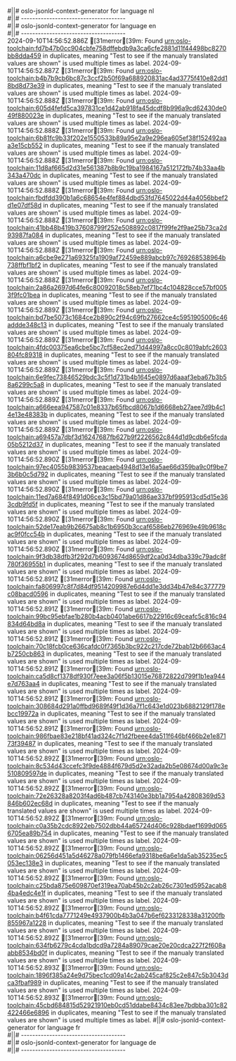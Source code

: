#||# oslo-jsonld-context-generator for language nl  
#||# -------------------------------------  
#||# oslo-jsonld-context-generator for language en  
#||# -------------------------------------  
2024-09-10T14:56:52.886Z [31merror[39m: Found [urn:oslo-toolchain:fd7b47b0cc904cbfe758dffebdb9a3ca6cfe2881d11f44498bc8270bb8dda459](all-kindfiche-ap.jsonld#L294) in duplicates, meaning "Test to see if the manualy translated values are shown" is used multiple times as label.
2024-09-10T14:56:52.887Z [31merror[39m: Found [urn:oslo-toolchain:b4b7b9cb6bc87c3ccf2b50f69a688920831ac4ad3775f410e82dd18bd8d73e39](all-kindfiche-ap.jsonld#L402) in duplicates, meaning "Test to see if the manualy translated values are shown" is used multiple times as label.
2024-09-10T14:56:52.888Z [31merror[39m: Found [urn:oslo-toolchain:605d4fefd5ca397831ce1d42ab918fa45dcdf8b996a9cd62430de049f880023e](all-kindfiche-ap.jsonld#L465) in duplicates, meaning "Test to see if the manualy translated values are shown" is used multiple times as label.
2024-09-10T14:56:52.888Z [31merror[39m: Found [urn:oslo-toolchain:6b81fc9b33f202e1550533b89a95e2a9e296ea605ef38f152492aaa3e15cb552](all-kindfiche-ap.jsonld#L523) in duplicates, meaning "Test to see if the manualy translated values are shown" is used multiple times as label.
2024-09-10T14:56:52.888Z [31merror[39m: Found [urn:oslo-toolchain:11d8af665d2d31e561387b8b9c19ba1984167a512172fb74b33aa4b343a470dc](all-kindfiche-ap.jsonld#L546) in duplicates, meaning "Test to see if the manualy translated values are shown" is used multiple times as label.
2024-09-10T14:56:52.888Z [31merror[39m: Found [urn:oslo-toolchain:fbdfdd390b1a6c68654e4fef884dbd53fd7645022d44a4056bbef2d1e07df58d](all-kindfiche-ap.jsonld#L615) in duplicates, meaning "Test to see if the manualy translated values are shown" is used multiple times as label.
2024-09-10T14:56:52.888Z [31merror[39m: Found [urn:oslo-toolchain:41bb48b419b37608799f252e508892c0817f99fe2f9ae25b73ca2d93987fa084](all-kindfiche-ap.jsonld#L925) in duplicates, meaning "Test to see if the manualy translated values are shown" is used multiple times as label.
2024-09-10T14:56:52.888Z [31merror[39m: Found [urn:oslo-toolchain:a6cbe9e271a69325fa1909af72459e889abcb97c769268538964b738ffbf1bf2](all-kindfiche-ap.jsonld#L168) in duplicates, meaning "Test to see if the manualy translated values are shown" is used multiple times as label.
2024-09-10T14:56:52.888Z [31merror[39m: Found [urn:oslo-toolchain:2a86a2697d64fe6c80092018c58eb7ef71bc4c104828cce57bf0053f9fc01bea](all-kindfiche-ap.jsonld#L713) in duplicates, meaning "Test to see if the manualy translated values are shown" is used multiple times as label.
2024-09-10T14:56:52.889Z [31merror[39m: Found [urn:oslo-toolchain:bd7be5073c1684ce2b890c2f94c69fb27662ce4c5951905006c46addde348c13](all-kindfiche-ap.jsonld#L219) in duplicates, meaning "Test to see if the manualy translated values are shown" is used multiple times as label.
2024-09-10T14:56:52.889Z [31merror[39m: Found [urn:oslo-toolchain:4fdc00375ea6cbe5bc7cf58ec2ed71d44997a8cc0c8019abfc2603804fc89318](all-kindfiche-ap.jsonld#L242) in duplicates, meaning "Test to see if the manualy translated values are shown" is used multiple times as label.
2024-09-10T14:56:52.889Z [31merror[39m: Found [urn:oslo-toolchain:6e9fec73846529bdc3c5f1d731b4b1645e0897d6aaaf3eba67b3b58a6299c5a8](all-kindfiche-ap.jsonld#L265) in duplicates, meaning "Test to see if the manualy translated values are shown" is used multiple times as label.
2024-09-10T14:56:52.889Z [31merror[39m: Found [urn:oslo-toolchain:a666eea947587c01e8337b65fbcd8067b1d6668eb27aee7d9b4c14e13e48383b](all-kindfiche-ap.jsonld#L327) in duplicates, meaning "Test to see if the manualy translated values are shown" is used multiple times as label.
2024-09-10T14:56:52.889Z [31merror[39m: Found [urn:oslo-toolchain:a69457a7dbf3d16247687fb627b9f2226562c844d1d9cdb6e5fcda05b5212d37](all-kindfiche-ap.jsonld#L367) in duplicates, meaning "Test to see if the manualy translated values are shown" is used multiple times as label.
2024-09-10T14:56:52.890Z [31merror[39m: Found [urn:oslo-toolchain:97ec4055b9839537beacaeb4948d13e16a5ae66d359ba9c0f9be73b6b0c5d792](all-kindfiche-ap.jsonld#L196) in duplicates, meaning "Test to see if the manualy translated values are shown" is used multiple times as label.
2024-09-10T14:56:52.890Z [31merror[39m: Found [urn:oslo-toolchain:11ed7a684f8491d06ce3c15bd79a01d86ae337bf995913cd5d15e363cdb9fd5f](all-kindfiche-ap.jsonld#L441) in duplicates, meaning "Test to see if the manualy translated values are shown" is used multiple times as label.
2024-09-10T14:56:52.890Z [31merror[39m: Found [urn:oslo-toolchain:52de17eab9b26675ab8c1b6950b3ccaf6586eb276969e49b9618cac9f0fcc54b](all-kindfiche-ap.jsonld#L145) in duplicates, meaning "Test to see if the manualy translated values are shown" is used multiple times as label.
2024-09-10T14:56:52.890Z [31merror[39m: Found [urn:oslo-toolchain:9f3db38dfb3f292d7b6093674d8659df2ca0d34dba339c79adc8f780f36955b1](all-kindfiche-ap.jsonld#L690) in duplicates, meaning "Test to see if the manualy translated values are shown" is used multiple times as label.
2024-09-10T14:56:52.891Z [31merror[39m: Found [urn:oslo-toolchain:fa806997c8f7d84df9514209987e6d4dd1e3dd34b47e84c377779c08bacd0596](all-kindfiche-ap.jsonld#L122) in duplicates, meaning "Test to see if the manualy translated values are shown" is used multiple times as label.
2024-09-10T14:56:52.891Z [31merror[39m: Found [urn:oslo-toolchain:99bc95ebfae1b280b4acb0401abe6617b22916c69ceafc5c816c94834d64bd8a](all-kindfiche-ap.jsonld#L741) in duplicates, meaning "Test to see if the manualy translated values are shown" is used multiple times as label.
2024-09-10T14:56:52.891Z [31merror[39m: Found [urn:oslo-toolchain:70c18fcb0ce636cafdc0f7365b3bc922c217cde72bab12b6663ac4b7250cb863](all-kindfiche-ap.jsonld#L764) in duplicates, meaning "Test to see if the manualy translated values are shown" is used multiple times as label.
2024-09-10T14:56:52.891Z [31merror[39m: Found [urn:oslo-toolchain:ca5d8cf1378df930f7eee3a06f5b13015e76872822d799f1b1ea944e7d763aa4](all-kindfiche-ap.jsonld#L569) in duplicates, meaning "Test to see if the manualy translated values are shown" is used multiple times as label.
2024-09-10T14:56:52.891Z [31merror[39m: Found [urn:oslo-toolchain:308684d291a0ffbd9689f49f1d36a7f1c643e1d023b6882129f178ebcc19972a](all-kindfiche-ap.jsonld#L787) in duplicates, meaning "Test to see if the manualy translated values are shown" is used multiple times as label.
2024-09-10T14:56:52.891Z [31merror[39m: Found [urn:oslo-toolchain:986fbae83e218bf41ad324c7f1d2fbeee4da511f646bf466b2e1e87173f39487](all-kindfiche-ap.jsonld#L661) in duplicates, meaning "Test to see if the manualy translated values are shown" is used multiple times as label.
2024-09-10T14:56:52.892Z [31merror[39m: Found [urn:oslo-toolchain:8c534d43ccefc3f9de4884f679d5d2e32ada2b5e08674d00a9c3e510809597de](all-kindfiche-ap.jsonld#L638) in duplicates, meaning "Test to see if the manualy translated values are shown" is used multiple times as label.
2024-09-10T14:56:52.892Z [31merror[39m: Found [urn:oslo-toolchain:72e26328a8203f4ad6b487cb743140e3bb1a7954a42808369d53846b602ec68d](all-kindfiche-ap.jsonld#L879) in duplicates, meaning "Test to see if the manualy translated values are shown" is used multiple times as label.
2024-09-10T14:56:52.892Z [31merror[39m: Found [urn:oslo-toolchain:c0a35b2cdc8922eb7502dbb44a65724d406c928bdaef1699d0656705ea89b754](all-kindfiche-ap.jsonld#L856) in duplicates, meaning "Test to see if the manualy translated values are shown" is used multiple times as label.
2024-09-10T14:56:52.892Z [31merror[39m: Found [urn:oslo-toolchain:06256d451a5d46278a079fb1466efa9318be6a6e1da5ab35235ec5053ec138e3](all-kindfiche-ap.jsonld#L592) in duplicates, meaning "Test to see if the manualy translated values are shown" is used multiple times as label.
2024-09-10T14:56:52.892Z [31merror[39m: Found [urn:oslo-toolchain:c25bda875e609870ef319ea70ab45b2c2ab26c7301ed5952acab84ba4edc4e1f](all-kindfiche-ap.jsonld#L833) in duplicates, meaning "Test to see if the manualy translated values are shown" is used multiple times as label.
2024-09-10T14:56:52.892Z [31merror[39m: Found [urn:oslo-toolchain:b4f61cda7771249e4937900b4b3a047b6ef6233128338a31200fb855967a1228](all-kindfiche-ap.jsonld#L902) in duplicates, meaning "Test to see if the manualy translated values are shown" is used multiple times as label.
2024-09-10T14:56:52.892Z [31merror[39m: Found [urn:oslo-toolchain:634fb6279c4cda1bdcd9a7284a89079cae20e20cdca227f2f608aabb8534bd0f](all-kindfiche-ap.jsonld#L948) in duplicates, meaning "Test to see if the manualy translated values are shown" is used multiple times as label.
2024-09-10T14:56:52.893Z [31merror[39m: Found [urn:oslo-toolchain:1896f385a24e9d75bec1cd09a14c2ab245caf825c2e847c5b3043dca3fbaf989](all-kindfiche-ap.jsonld#L810) in duplicates, meaning "Test to see if the manualy translated values are shown" is used multiple times as label.
2024-09-10T14:56:52.893Z [31merror[39m: Found [urn:oslo-toolchain:45cbd684815d52921910eb0cd51ddabe8434c83ee7bdbba301c82422466e6896](all-kindfiche-ap.jsonld#L494) in duplicates, meaning "Test to see if the manualy translated values are shown" is used multiple times as label.
#||# oslo-jsonld-context-generator for language fr  
#||# -------------------------------------  
#||# oslo-jsonld-context-generator for language de  
#||# -------------------------------------  
